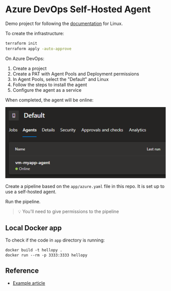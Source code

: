 # Azure DevOps Self-Hosted Agent

Demo project for following the [documentation][1] for Linux.

To create the infrastructure:

```sh
terraform init
terraform apply -auto-approve
```

On Azure DevOps:

1. Create a project
2. Create a PAT with Agent Pools and Deployment permissions
3. In Agent Pools, select the "Default" and Linux
4. Follow the steps to install the agent
5. Configure the agent as a service

When completed, the agent will be online:

<img src=".assets/agent.png" />

Create a pipeline based on the `app/azure.yaml` file in this repo. It is set up to use a self-hosted agent.

Run the pipeline.

> 💡 You'll need to give permissions to the pipeline

## Local Docker app

To check if the code in `app` directory is running:

```
docker build -t hellopy .
docker run --rm -p 3333:3333 hellopy
```

## Reference

- [Example article][2]

[1]: https://learn.microsoft.com/en-us/azure/devops/pipelines/agents/linux-agent?view=azure-devops
[2]: https://medium.com/@cocci.g/set-up-an-azure-devops-self-hosted-agent-5cd9b009b509
